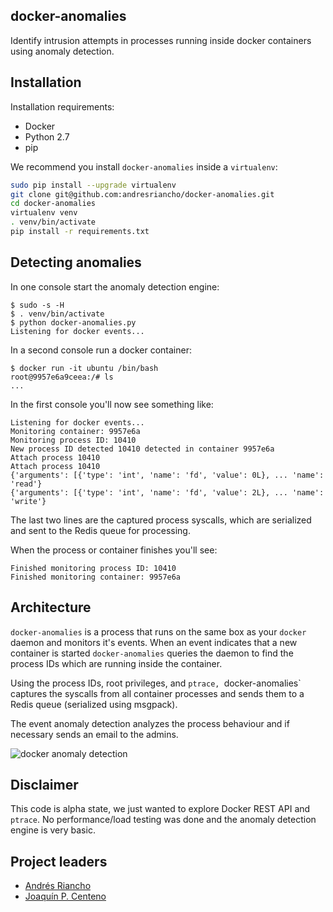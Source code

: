 ## docker-anomalies
Identify intrusion attempts in processes running inside docker containers using
anomaly detection.

## Installation
Installation requirements:
 * Docker
 * Python 2.7
 * pip

We recommend you install `docker-anomalies` inside a `virtualenv`:

```bash
sudo pip install --upgrade virtualenv
git clone git@github.com:andresriancho/docker-anomalies.git
cd docker-anomalies
virtualenv venv
. venv/bin/activate
pip install -r requirements.txt
```

## Detecting anomalies

In one console start the anomaly detection engine:
```console
$ sudo -s -H
$ . venv/bin/activate
$ python docker-anomalies.py
Listening for docker events...
```

In a second console run a docker container:
```console
$ docker run -it ubuntu /bin/bash
root@9957e6a9ceea:/# ls
...
```

In the first console you'll now see something like:
```text
Listening for docker events...
Monitoring container: 9957e6a
Monitoring process ID: 10410
New process ID detected 10410 detected in container 9957e6a
Attach process 10410
Attach process 10410
{'arguments': [{'type': 'int', 'name': 'fd', 'value': 0L}, ... 'name': 'read'}
{'arguments': [{'type': 'int', 'name': 'fd', 'value': 2L}, ... 'name': 'write'}
```

The last two lines are the captured process syscalls, which are serialized and
sent to the Redis queue for processing.

When the process or container finishes you'll see:
```
Finished monitoring process ID: 10410
Finished monitoring container: 9957e6a
```

## Architecture
`docker-anomalies` is a process that runs on the same box as your `docker` daemon
and monitors it's events. When an event indicates that a new container is started
`docker-anomalies` queries the daemon to find the process IDs which are running
inside the container.

Using the process IDs, root privileges, and `ptrace, `docker-anomalies` captures
the syscalls from all container processes and sends them to a Redis queue
(serialized using msgpack).

The event anomaly detection analyzes the process behaviour and if necessary
sends an email to the admins.

![docker anomaly detection](https://cloud.githubusercontent.com/assets/865200/10103473/90577d44-637a-11e5-95e1-6657678090ef.png)

## Disclaimer
This code is alpha state, we just wanted to explore Docker REST API and `ptrace`.
No performance/load testing was done and the anomaly detection engine is very basic.

## Project leaders
 * [Andrés Riancho](https://github.com/jpcenteno)
 * [Joaquín P. Centeno](https://github.com/jpcenteno)